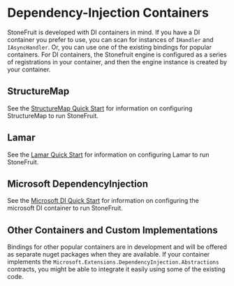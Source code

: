 # Dependency-Injection Containers

StoneFruit is developed with DI containers in mind. If you have a DI container you prefer to use, you can scan for instances of `IHandler` and `IAsyncHandler`. Or, you can use one of the existing bindings for popular containers. For DI containers, the Stonefruit engine is configured as a series of registrations in your container, and then the engine instance is created by your container. 

## StructureMap

See the [StructureMap Quick Start](start_structuremap.md) for information on configuring StructureMap to run StoneFruit.

## Lamar

See the [Lamar Quick Start](start_lamar.md) for information on configuring Lamar to run StoneFruit.

## Microsoft DependencyInjection

See the [Microsoft DI Quick Start](start_microsoft.md) for information on configuring the microsoft DI container to run StoneFruit.

## Other Containers and Custom Implementations

Bindings for other popular containers are in development and will be offered as separate nuget packages when they are available. If your container implements the `Microsoft.Extensions.DependencyInjection.Abstractions` contracts, you might be able to integrate it easily using some of the existing code.
